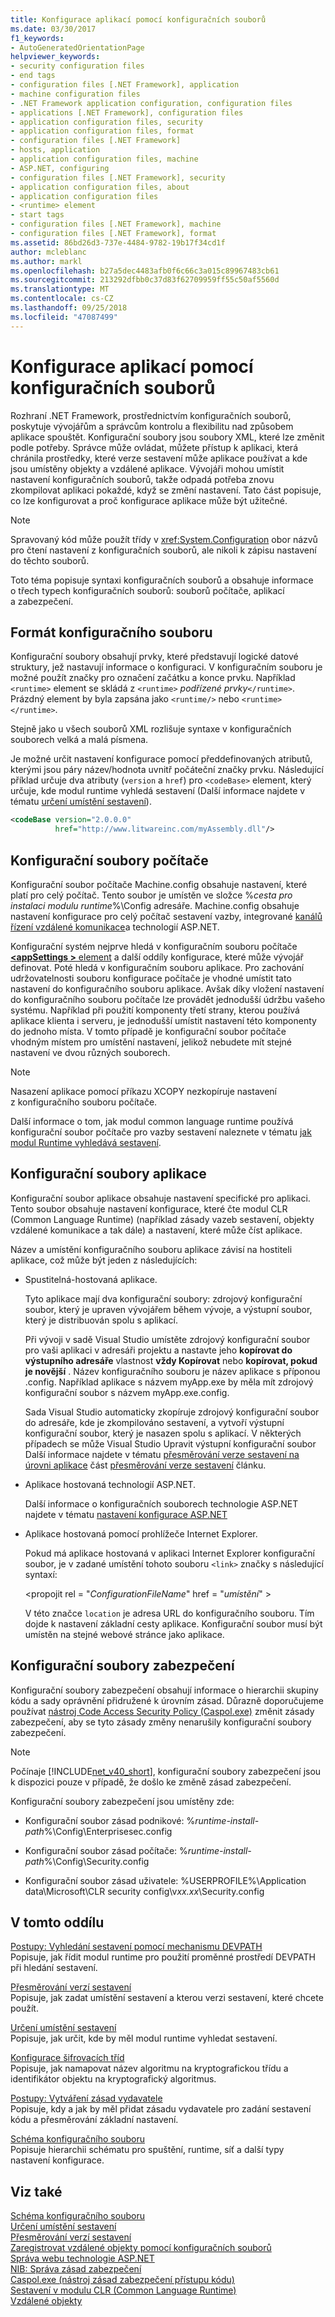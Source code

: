 ```yaml
---
title: Konfigurace aplikací pomocí konfiguračních souborů
ms.date: 03/30/2017
f1_keywords:
- AutoGeneratedOrientationPage
helpviewer_keywords:
- security configuration files
- end tags
- configuration files [.NET Framework], application
- machine configuration files
- .NET Framework application configuration, configuration files
- applications [.NET Framework], configuration files
- application configuration files, security
- application configuration files, format
- configuration files [.NET Framework]
- hosts, application
- application configuration files, machine
- ASP.NET, configuring
- configuration files [.NET Framework], security
- application configuration files, about
- application configuration files
- <runtime> element
- start tags
- configuration files [.NET Framework], machine
- configuration files [.NET Framework], format
ms.assetid: 86bd26d3-737e-4484-9782-19b17f34cd1f
author: mcleblanc
ms.author: markl
ms.openlocfilehash: b27a5dec4483afb0f6c66c3a015c89967483cb61
ms.sourcegitcommit: 213292dfbb0c37d83f62709959ff55c50af5560d
ms.translationtype: MT
ms.contentlocale: cs-CZ
ms.lasthandoff: 09/25/2018
ms.locfileid: "47087499"
---
```

# <a name="configuring-apps-by-using-configuration-files"></a>Konfigurace aplikací pomocí konfiguračních souborů
Rozhraní .NET Framework, prostřednictvím konfiguračních souborů, poskytuje vývojářům a správcům kontrolu a flexibilitu nad způsobem aplikace spouštět. Konfigurační soubory jsou soubory XML, které lze změnit podle potřeby. Správce může ovládat, můžete přístup k aplikaci, která chránila prostředky, které verze sestavení může aplikace používat a kde jsou umístěny objekty a vzdálené aplikace. Vývojáři mohou umístit nastavení konfiguračních souborů, takže odpadá potřeba znovu zkompilovat aplikaci pokaždé, když se změní nastavení. Tato část popisuje, co lze konfigurovat a proč konfigurace aplikace může být užitečné.  
  
> [!NOTE]
>  Spravovaný kód může použít třídy v <xref:System.Configuration> obor názvů pro čtení nastavení z konfiguračních souborů, ale nikoli k zápisu nastavení do těchto souborů.  
  
 Toto téma popisuje syntaxi konfiguračních souborů a obsahuje informace o třech typech konfiguračních souborů: souborů počítače, aplikací a zabezpečení.  
  
## <a name="configuration-file-format"></a>Formát konfiguračního souboru  
 Konfigurační soubory obsahují prvky, které představují logické datové struktury, jež nastavují informace o konfiguraci. V konfiguračním souboru je možné použít značky pro označení začátku a konce prvku. Například `<runtime>` element se skládá z `<runtime>` *podřízené prvky*`</runtime>`. Prázdný element by byla zapsána jako `<runtime/>` nebo `<runtime></runtime>`.  
  
 Stejně jako u všech souborů XML rozlišuje syntaxe v konfiguračních souborech velká a malá písmena.  
  
 Je možné určit nastavení konfigurace pomocí předdefinovaných atributů, kterými jsou páry název/hodnota uvnitř počáteční značky prvku. Následující příklad určuje dva atributy (`version` a `href`) pro `<codeBase>` element, který určuje, kde modul runtime vyhledá sestavení (Další informace najdete v tématu [určení umístění sestavení](../../../docs/framework/configure-apps/specify-assembly-location.md)).  
  
```xml  
<codeBase version="2.0.0.0"  
          href="http://www.litwareinc.com/myAssembly.dll"/>  
```  
  
## <a name="machine-configuration-files"></a>Konfigurační soubory počítače  
 Konfigurační soubor počítače Machine.config obsahuje nastavení, které platí pro celý počítač. Tento soubor je umístěn ve složce %*cesta pro instalaci modulu runtime*%\Config adresáře. Machine.config obsahuje nastavení konfigurace pro celý počítač sestavení vazby, integrované [kanálů řízení vzdálené komunikace](https://msdn.microsoft.com/library/6e9b60e0-9bc0-47b4-a8ef-3b78585f9a18)a technologií ASP.NET.  
  
 Konfigurační systém nejprve hledá v konfiguračním souboru počítače [  **\<appSettings >** element](~/docs/framework/configure-apps/file-schema/appsettings/index.md) a další oddíly konfigurace, které může vývojář definovat. Poté hledá v konfiguračním souboru aplikace. Pro zachování udržovatelnosti souboru konfigurace počítače je vhodné umístit tato nastavení do konfiguračního souboru aplikace. Avšak díky vložení nastavení do konfiguračního souboru počítače lze provádět jednodušší údržbu vašeho systému. Například při použití komponenty třetí strany, kterou používá aplikace klienta i serveru, je jednodušší umístit nastavení této komponenty do jednoho místa. V tomto případě je konfigurační soubor počítače vhodným místem pro umístění nastavení, jelikož nebudete mít stejné nastavení ve dvou různých souborech.  
  
> [!NOTE]
>  Nasazení aplikace pomocí příkazu XCOPY nezkopíruje nastavení z konfiguračního souboru počítače.  
  
 Další informace o tom, jak modul common language runtime používá konfigurační soubor počítače pro vazby sestavení naleznete v tématu [jak modul Runtime vyhledává sestavení](../../../docs/framework/deployment/how-the-runtime-locates-assemblies.md).  
  
## <a name="application-configuration-files"></a>Konfigurační soubory aplikace  
 Konfigurační soubor aplikace obsahuje nastavení specifické pro aplikaci. Tento soubor obsahuje nastavení konfigurace, které čte modul CLR (Common Language Runtime) (například zásady vazeb sestavení, objekty vzdálené komunikace a tak dále) a nastavení, které může číst aplikace.  
  
 Název a umístění konfiguračního souboru aplikace závisí na hostiteli aplikace, což může být jeden z následujících:  
  
-   Spustitelná-hostovaná aplikace.  
  
     Tyto aplikace mají dva konfigurační soubory: zdrojový konfigurační soubor, který je upraven vývojářem během vývoje, a výstupní soubor, který je distribuován spolu s aplikací.  
  
     Při vývoji v sadě Visual Studio umístěte zdrojový konfigurační soubor pro vaši aplikaci v adresáři projektu a nastavte jeho **kopírovat do výstupního adresáře** vlastnost **vždy Kopírovat** nebo **kopírovat, pokud je novější** . Název konfiguračního souboru je název aplikace s příponou .config. Například aplikace s názvem myApp.exe by měla mít zdrojový konfigurační soubor s názvem myApp.exe.config.  
  
     Sada Visual Studio automaticky zkopíruje zdrojový konfigurační soubor do adresáře, kde je zkompilováno sestavení, a vytvoří výstupní konfigurační soubor, který je nasazen spolu s aplikací. V některých případech se může Visual Studio Upravit výstupní konfigurační soubor Další informace najdete v tématu [přesměrování verze sestavení na úrovni aplikace](../../../docs/framework/configure-apps/redirect-assembly-versions.md#BKMK_Redirectingassemblyversionsattheapplevel) část [přesměrování verze sestavení](../../../docs/framework/configure-apps/redirect-assembly-versions.md) článku.  
  
-   Aplikace hostovaná technologií ASP.NET.  
  
     Další informace o konfiguračních souborech technologie ASP.NET najdete v tématu [nastavení konfigurace ASP.NET](https://msdn.microsoft.com/library/116608f3-c03d-4413-9fc7-978703e18b0f(v=vs.100))  
  
-   Aplikace hostovaná pomocí prohlížeče Internet Explorer.  
  
     Pokud má aplikace hostovaná v aplikaci Internet Explorer konfigurační soubor, je v zadané umístění tohoto souboru `<link>` značky s následující syntaxí:  
  
     \<propojit rel = "*ConfigurationFileName*" href = "*umístění*" >  
  
     V této značce `location` je adresa URL do konfiguračního souboru. Tím dojde k nastavení základní cesty aplikace. Konfigurační soubor musí být umístěn na stejné webové stránce jako aplikace.  
  
## <a name="security-configuration-files"></a>Konfigurační soubory zabezpečení  
 Konfigurační soubory zabezpečení obsahují informace o hierarchii skupiny kódu a sady oprávnění přidružené k úrovním zásad. Důrazně doporučujeme používat [nástroj Code Access Security Policy (Caspol.exe)](../../../docs/framework/tools/caspol-exe-code-access-security-policy-tool.md) změnit zásady zabezpečení, aby se tyto zásady změny nenarušily konfigurační soubory zabezpečení.  
  
> [!NOTE]
>  Počínaje [!INCLUDE[net_v40_short](../../../includes/net-v40-short-md.md)], konfigurační soubory zabezpečení jsou k dispozici pouze v případě, že došlo ke změně zásad zabezpečení.  
  
 Konfigurační soubory zabezpečení jsou umístěny zde:  
  
-   Konfigurační soubor zásad podnikové: %*runtime-install-path*%\Config\Enterprisesec.config  
  
-   Konfigurační soubor zásad počítače: %*runtime-install-path*%\Config\Security.config  
  
-   Konfigurační soubor zásad uživatele: %USERPROFILE%\Application data\Microsoft\CLR security config\v*xx.xx*\Security.config  
  
## <a name="in-this-section"></a>V tomto oddílu  
 [Postupy: Vyhledání sestavení pomocí mechanismu DEVPATH](../../../docs/framework/configure-apps/how-to-locate-assemblies-by-using-devpath.md)  
 Popisuje, jak řídit modul runtime pro použití proměnné prostředí DEVPATH při hledání sestavení.  
  
 [Přesměrování verzí sestavení](../../../docs/framework/configure-apps/redirect-assembly-versions.md)  
 Popisuje, jak zadat umístění sestavení a kterou verzi sestavení, které chcete použít.  
  
 [Určení umístění sestavení](../../../docs/framework/configure-apps/specify-assembly-location.md)  
 Popisuje, jak určit, kde by měl modul runtime vyhledat sestavení.  
  
 [Konfigurace šifrovacích tříd](../../../docs/framework/configure-apps/configure-cryptography-classes.md)  
 Popisuje, jak namapovat název algoritmu na kryptografickou třídu a identifikátor objektu na kryptografický algoritmus.  
  
 [Postupy: Vytváření zásad vydavatele](../../../docs/framework/configure-apps/how-to-create-a-publisher-policy.md)  
 Popisuje, kdy a jak by měl přidat zásadu vydavatele pro zadání sestavení kódu a přesměrování základní nastavení.  
  
 [Schéma konfiguračního souboru](../../../docs/framework/configure-apps/file-schema/index.md)  
 Popisuje hierarchii schématu pro spuštění, runtime, síť a další typy nastavení konfigurace.  
  
## <a name="see-also"></a>Viz také  
 [Schéma konfiguračního souboru](../../../docs/framework/configure-apps/file-schema/index.md)  
 [Určení umístění sestavení](../../../docs/framework/configure-apps/specify-assembly-location.md)  
 [Přesměrování verzí sestavení](../../../docs/framework/configure-apps/redirect-assembly-versions.md)  
 [Zaregistrovat vzdálené objekty pomocí konfiguračních souborů](https://msdn.microsoft.com/library/bc503ee1-c811-4f82-9525-470343326adc)  
 [Správa webu technologie ASP.NET](https://msdn.microsoft.com/library/1298034b-5f7d-464d-abd1-ad9e6b3eeb7e)  
 [NIB: Správa zásad zabezpečení](https://msdn.microsoft.com/library/d754e05d-29dc-4d3a-a2c2-95eaaf1b82b9)  
 [Caspol.exe (nástroj zásad zabezpečení přístupu kódu)](../../../docs/framework/tools/caspol-exe-code-access-security-policy-tool.md)  
 [Sestavení v modulu CLR (Common Language Runtime)](../../../docs/framework/app-domains/assemblies-in-the-common-language-runtime.md)  
 [Vzdálené objekty](https://msdn.microsoft.com/library/515686e6-0a8d-42f7-8188-73abede57c58)
